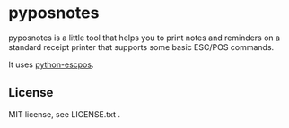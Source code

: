 pyposnotes
==========


pyposnotes is a little tool that helps you to print
notes and reminders on a standard receipt printer that supports some basic
ESC/POS commands.


It uses [python-escpos](https://github.com/manpaz/python-escpos).


License
-------
MIT license, see LICENSE.txt .
